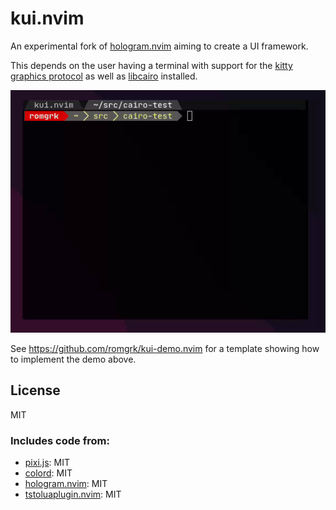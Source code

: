 # kui.nvim

An experimental fork of [hologram.nvim](https://github.com/edluffy/hologram.nvim) aiming to create a UI framework.

This depends on the user having a terminal with support for the [kitty graphics protocol](https://sw.kovidgoyal.net/kitty/graphics-protocol/)
as well as [libcairo](https://www.cairographics.org/) installed.

![demo](./assets/kui-demo.gif)

See https://github.com/romgrk/kui-demo.nvim for a template showing how to implement the demo above.

## License

MIT

### Includes code from:

 - [pixi.js](https://github.com/pixijs/pixijs): MIT
 - [colord](https://github.com/omgovich/colord): MIT
 - [hologram.nvim](https://github.com/edluffy/hologram.nvim): MIT
 - [tstoluaplugin.nvim](https://github.com/equals03/tstoluaplugin.nvim): MIT

